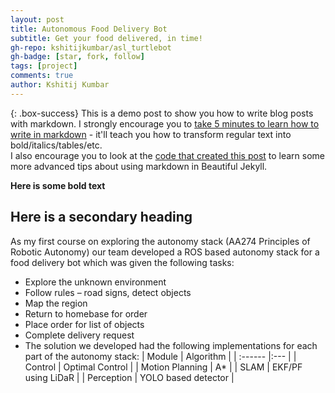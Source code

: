 ```yaml
---
layout: post
title: Autonomous Food Delivery Bot
subtitle: Get your food delivered, in time!
gh-repo: kshitijkumbar/asl_turtlebot
gh-badge: [star, fork, follow]
tags: [project]
comments: true
author: Kshitij Kumbar
---
```


{: .box-success}
This is a demo post to show you how to write blog posts with markdown.  I strongly encourage you to [take 5 minutes to learn how to write in markdown](https://markdowntutorial.com/) - it'll teach you how to transform regular text into bold/italics/tables/etc.<br/>I also encourage you to look at the [code that created this post](https://raw.githubusercontent.com/daattali/beautiful-jekyll/master/_posts/2020-02-28-sample-markdown.md) to learn some more advanced tips about using markdown in Beautiful Jekyll.

**Here is some bold text**

## Here is a secondary heading
As my first course on exploring the autonomy stack (AA274 Principles of Robotic Autonomy) our team developed a ROS based autonomy stack for a food delivery bot which was given the following tasks:

* Explore the unknown environment
* Follow rules – road signs, detect objects
* Map the region
* Return to homebase for order
* Place order for list of objects
* Complete delivery request
* The solution we developed had the following implementations for each part of the autonomy stack:
| Module | Algorithm |
| :------ |:--- |
| Control | Optimal Control |
| Motion Planning | A* |
| SLAM | EKF/PF using LiDaR |
| Perception | YOLO based detector |
